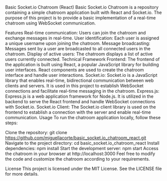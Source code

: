 Basic Socket.io Chatroom (React)
Basic Socket.io Chatroom is a repository containing a simple chatroom application built with React and Socket.io. The purpose of this project is to provide a basic implementation of a real-time chatroom using WebSocket communication.

Features
Real-time communication: Users can join the chatroom and exchange messages in real-time.
User identification: Each user is assigned a unique username upon joining the chatroom.
Message broadcasting: Messages sent by a user are broadcasted to all connected users in the chatroom.
Display of active users: The chatroom displays a list of active users currently connected.
Technical Framework
Frontend: The frontend of the application is built using React, a popular JavaScript library for building user interfaces. React components are used to create the chatroom interface and handle user interactions.
Socket.io: Socket.io is a JavaScript library that enables real-time, bidirectional communication between web clients and servers. It is used in this project to establish WebSocket connections and facilitate real-time messaging in the chatroom.
Express.js: Express.js is a web application framework for Node.js. It is utilized in the backend to serve the React frontend and handle WebSocket connections with Socket.io.
Socket.io Client: The Socket.io client library is used on the frontend to establish a connection with the server and enable real-time communication.
Usage
To run the chatroom application locally, follow these steps:

Clone the repository: git clone https://github.com/miguellacorte/basic_socket.io_chatroom_react.git
Navigate to the project directory: cd basic_socket.io_chatroom_react
Install dependencies: npm install
Start the development server: npm start
Access the chatroom in your browser at http://localhost:3000
Feel free to modify the code and customize the chatroom according to your requirements.

License
This project is licensed under the MIT License. See the LICENSE file for more details.

